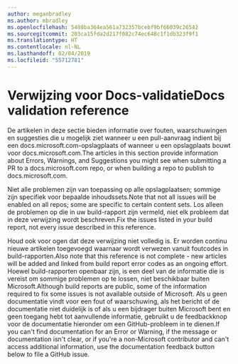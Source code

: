 ```yaml
---
author: meganbradley
ms.author: mbradley
ms.openlocfilehash: 5488ba364ea561a732357bcebf9bf66039c26542
ms.sourcegitcommit: 203ca15fda2d217f082c74ec648c1f1db323f9f1
ms.translationtype: HT
ms.contentlocale: nl-NL
ms.lasthandoff: 02/04/2019
ms.locfileid: "55712781"
---
```

# <a name="docs-validation-reference"></a><span data-ttu-id="e5295-101">Verwijzing voor Docs-validatie</span><span class="sxs-lookup"><span data-stu-id="e5295-101">Docs validation reference</span></span>

<span data-ttu-id="e5295-102">De artikelen in deze sectie bieden informatie over fouten, waarschuwingen en suggesties die u mogelijk ziet wanneer u een pull-aanvraag indient bij een docs.microsoft.com-opslagplaats of wanneer u een opslagplaats bouwt voor docs.microsoft.com.</span><span class="sxs-lookup"><span data-stu-id="e5295-102">The articles in this section provide information about Errors, Warnings, and Suggestions you might see when submitting a PR to a docs.microsoft.com repo, or when building a repo to publish to docs.microsoft.com.</span></span>

<span data-ttu-id="e5295-103">Niet alle problemen zijn van toepassing op alle opslagplaatsen; sommige zijn specifiek voor bepaalde inhoudssets.</span><span class="sxs-lookup"><span data-stu-id="e5295-103">Note that not all issues will be enabled on all repos; some are specific to certain content sets.</span></span> <span data-ttu-id="e5295-104">Los alleen de problemen op die in uw build-rapport zijn vermeld, niet elk probleem dat in deze verwijzing wordt beschreven.</span><span class="sxs-lookup"><span data-stu-id="e5295-104">Fix the issues listed in your build report, not every issue described in this reference.</span></span>

<span data-ttu-id="e5295-105">Houd ook voor ogen dat deze verwijzing niet volledig is. Er worden continu nieuwe artikelen toegevoegd waarnaar wordt verwezen vanuit foutcodes in build-rapporten.</span><span class="sxs-lookup"><span data-stu-id="e5295-105">Also note that this reference is not complete - new articles will be added and linked from build report error codes as an ongoing effort.</span></span> <span data-ttu-id="e5295-106">Hoewel build-rapporten openbaar zijn, is een deel van de informatie die is vereist om sommige problemen op te lossen, niet beschikbaar buiten Microsoft.</span><span class="sxs-lookup"><span data-stu-id="e5295-106">Although build reports are public, some of the information required to fix some issues is not available outside of Microsoft.</span></span> <span data-ttu-id="e5295-107">Als u geen documentatie vindt voor een fout of waarschuwing, als het bericht of de documentatie niet duidelijk is of als u een bijdrager buiten Microsoft bent en geen toegang hebt tot aanvullende informatie, gebruikt u de feedbackknop voor de documentatie hieronder om een GitHub-probleem in te dienen.</span><span class="sxs-lookup"><span data-stu-id="e5295-107">If you can't find documentation for an Error or Warning, if the message or documentation isn't clear, or if you're a non-Microsoft contributor and can't access additional information, use the documentation feedback button below to file a GitHub issue.</span></span>